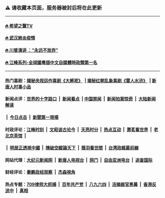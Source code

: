 ### ⚠️ 请收藏本页面，服务器被封后将在此更新
---
#### [🔥 希望之聲TV](http://143.198.97.231/soh-tv/?ts=01300301)
#### [🔥 武汉肺炎疫情](http://143.198.97.231:10000/videos/corona/)
#### [🔥 川普演讲 ：“永远不放弃” ](http://143.198.97.231:10000/videos/news/trump01.html?ts=11191611)
#### [🔥 江峰系列-全球國粵語中文自媒體時政類第一名](http://143.198.97.231/today-in-history/) 


------------------------------------------------------------------------------------------------------------------------------------------------------------------

#### 热门喜剧：[揭秘央视运作喜剧《大裤衩》](http://143.198.97.231:10000/videos/res/big-shorts/) &nbsp;|&nbsp;[揭秘红朝乱象喜剧《雷人水浒》](http://143.198.97.231:10000/videos/res/OutlawsOfMarsh/) &nbsp;|&nbsp;[新唐人时事小品](http://143.198.97.231:10000/videos/res/comedy/)

#### 新闻点评：[世界的十字路口](http://143.198.97.231/tanghao/) &nbsp;|&nbsp; [新闻看点](http://143.198.97.231/news-insight/) &nbsp;|&nbsp;[中国禁闻](http://143.198.97.231/ntdtv-news/) &nbsp;|&nbsp; [新闻拍案惊奇](http://143.198.97.231/dayu/) &nbsp;|&nbsp; [大陆新闻解读](http://143.198.97.231/ntdtv-comedy/)
####   &nbsp;|&nbsp;  [今日点击](http://143.198.97.231/news-click/)  &nbsp;|&nbsp; [新聞第一現場](http://143.198.97.231/primary-scene/) 

#### 时政评论：[江峰时刻](http://143.198.97.231/today-in-history/) &nbsp;|&nbsp; [文昭谈古论今](http://143.198.97.231/wenzhao/) &nbsp;|&nbsp; [天亮时分](http://143.198.97.231/tianliang/) &nbsp;|&nbsp; [热点互动](http://143.198.97.231/ntdtv-rdhd/) &nbsp;|&nbsp; [萧茗看世界](http://143.198.97.231/simonegao/) &nbsp;|&nbsp; [老北京茶馆](http://143.198.97.231/teahouse/)  &nbsp;|&nbsp;  
####   &nbsp;|&nbsp;  [明居正透視中國](http://143.198.97.231/decoding-china/)  &nbsp;|&nbsp; [陳破空縱論天下](http://143.198.97.231/pokong/)  &nbsp;|&nbsp; [薇羽看世間](http://143.198.97.231/weiyu/)  &nbsp;|&nbsp; [台湾政經最前線](http://143.198.97.231/taiwan/)   

#### 网站代理：[大纪元新闻网](http://143.198.97.231:10080/gb/) &nbsp;|&nbsp; [新唐人电视台](http://143.198.97.231:8808/gb/) &nbsp;|&nbsp; [网门](http://143.198.97.231:11000/) &nbsp;|&nbsp; [自由亚洲电台](http://143.198.97.231:9800/mandarin/) &nbsp;|&nbsp; [追查国际](http://143.198.97.231:10010/)

#### 财经评论：[秦鹏政经观察](http://143.198.97.231/qinpeng/) &nbsp;|&nbsp; [杰森視角 ](http://143.198.97.231/jason/)

#### 热点专题：[709律师大抓捕](http://143.198.97.231:10000/videos/709/) &nbsp;|&nbsp; [百年共产党](http://143.198.97.231:10000/videos/ccp.html) &nbsp;|&nbsp; [八九六四](http://143.198.97.231:10000/videos/88/)  &nbsp;|&nbsp; [活摘器官黑幕](http://143.198.97.231:10000/videos/res/Organs/)  &nbsp;|&nbsp; [香港反送中](http://143.198.97.231:10000/videos/res/hk/)  &nbsp;|&nbsp; [真相](http://143.198.97.231:10000/videos/truth.html)

<img src='http://gfw-breaker.win/link40.md' width='0px' height='0px'/>
